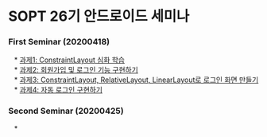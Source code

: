 # SOPT 26기 안드로이드 세미나
### First Seminar (20200418)
&nbsp;&nbsp;&nbsp;* [과제1: ConstraintLayout 심화 학습](https://github.com/shalo1040/sopt_android/tree/master/Seminar1/HW01#hw01_constraintlayout-%EC%8B%AC%ED%99%94-%ED%95%99%EC%8A%B5)<br>
&nbsp;&nbsp;&nbsp;* [과제2: 회원가입 및 로그인 기능 구현하기](https://github.com/shalo1040/sopt_android/tree/master/Seminar1/HW02%20%2B%20HW04#HW02)<br>
&nbsp;&nbsp;&nbsp;* [과제3: ConstraintLayout, RelativeLayout, LinearLayout로 로그인 화면 만들기](https://github.com/shalo1040/sopt_android/tree/master/Seminar1/HW03#hw03_constraintlayout-relativelayout-linearlayout%EB%A1%9C-%EB%A1%9C%EA%B7%B8%EC%9D%B8-%ED%99%94%EB%A9%B4-%EB%A7%8C%EB%93%A4%EA%B8%B0)<br>
&nbsp;&nbsp;&nbsp;* [과제4: 자동 로그인 구현하기](https://github.com/shalo1040/sopt_android/tree/master/Seminar1/HW02%20%2B%20HW04#HW04)

### Second Seminar (20200425)
&nbsp;&nbsp;&nbsp;* 